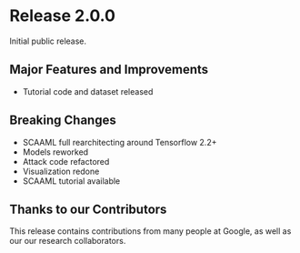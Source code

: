 # Release 2.0.0

Initial public release.

## Major Features and Improvements

* Tutorial code and dataset released

## Breaking Changes

* SCAAML full rearchitecting around Tensorflow 2.2+
* Models reworked
* Attack code refactored
* Visualization redone
* SCAAML tutorial available


## Thanks to our Contributors

This release contains contributions from many people at Google, as well as our
our research collaborators.
